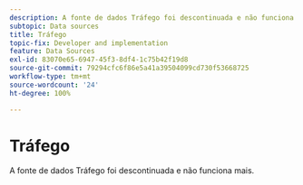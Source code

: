 ```yaml
---
description: A fonte de dados Tráfego foi descontinuada e não funciona mais.
subtopic: Data sources
title: Tráfego
topic-fix: Developer and implementation
feature: Data Sources
exl-id: 83070e65-6947-45f3-8df4-1c75b42f19d8
source-git-commit: 79294cfc6f86e5a41a39504099cd730f53668725
workflow-type: tm+mt
source-wordcount: '24'
ht-degree: 100%

---
```


# Tráfego

A fonte de dados Tráfego foi descontinuada e não funciona mais.
